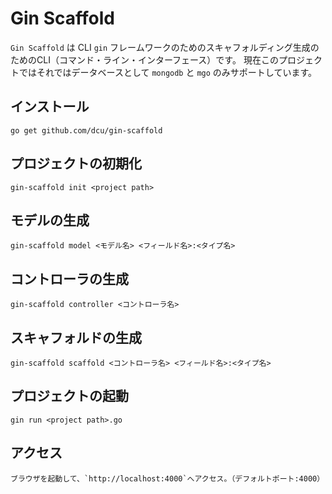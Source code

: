 # Gin Scaffold

`Gin Scaffold` は CLI `gin` フレームワークのためのスキャフォルディング生成のためのCLI（コマンド・ライン・インターフェース）です。
現在このプロジェクトではそれではデータベースとして `mongodb` と `mgo` のみサポートしています。

## インストール

	go get github.com/dcu/gin-scaffold

## プロジェクトの初期化

	gin-scaffold init <project path>

## モデルの生成

	gin-scaffold model <モデル名> <フィールド名>:<タイプ名>

## コントローラの生成

	gin-scaffold controller <コントローラ名>

## スキャフォルドの生成

	gin-scaffold scaffold <コントローラ名> <フィールド名>:<タイプ名>

## プロジェクトの起動

	gin run <project path>.go

## アクセス

	ブラウザを起動して、`http://localhost:4000`へアクセス。（デフォルトポート:4000）

